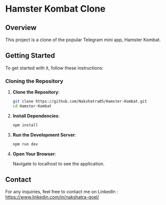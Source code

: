 # Hamster Kombat Clone

## Overview

This project is a clone of the popular Telegram mini app, Hamster Kombat. 

## Getting Started

To get started with it, follow these instructions:

### Cloning the Repository

1. **Clone the Repository**:

    ```bash
    git clone https://github.com/Nakshatra05/Hamster-Kombat.git
    cd Hamster-Kombat
    ```

2. **Install Dependencies**:

    ```bash
    npm install
    ```

3. **Run the Development Server**:

    ```bash
    npm run dev
    ```

4. **Open Your Browser**:

    Navigate to localhost to see the application.

## Contact

For any inquiries, feel free to contact me on LinkedIn : https://www.linkedin.com/in/nakshatra-goel/

